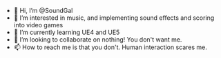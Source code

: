 - 👋 Hi, I’m @SoundGal
- 👀 I’m interested in music, and implementing sound effects and scoring into video games
- 🌱 I’m currently learning UE4 and UE5
- 💞️ I’m looking to collaborate on nothing! You don't want me. 
- 📫 How to reach me is that you don't. Human interaction scares me. 

<!---
SoundGal/SoundGal is a ✨ special ✨ repository because its `README.md` (this file) appears on your GitHub profile.
You can click the Preview link to take a look at your changes.
--->
